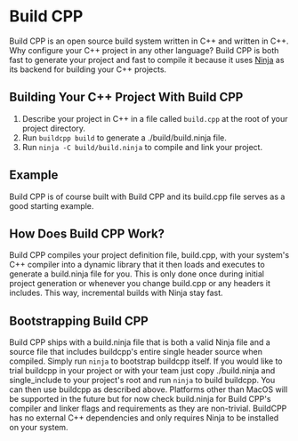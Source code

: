 
# Build CPP 

Build CPP is an open source build system written in C++ and written in C++. Why configure your C++ project in any other language? Build CPP is both fast to generate your project and fast to compile it because it uses [Ninja](https://ninja-build.org/) as its backend for building your C++ projects.

## Building Your C++ Project With Build CPP

1. Describe your project in C++ in a file called `build.cpp` at the root of your project directory.
1. Run `buildcpp build` to generate a ./build/build.ninja file.
1. Run `ninja -C build/build.ninja` to compile and link your project.

## Example

Build CPP is of course built with Build CPP and its build.cpp file serves as a good starting example.

## How Does Build CPP Work?

Build CPP compiles your project definition file, build.cpp, with your system's C++ compiler into a dynamic library that it then loads and executes to generate a build.ninja file for you. This is only done once during initial project generation or whenever you change build.cpp or any headers it includes. This way, incremental builds with Ninja stay fast.

## Bootstrapping Build CPP

Build CPP ships with a build.ninja file that is both a valid Ninja file and a source file that includes buildcpp's entire single header source when compiled. Simply run `ninja` to bootstrap buildcpp itself. If you would like to trial buildcpp in your project or with your team just copy ./build.ninja and single\_include to your project's root and run `ninja` to build buildcpp. You can then use buildcpp as described above. Platforms other than MacOS will be supported in the future but for now check build.ninja for Build CPP's compiler and linker flags and requirements as they are non-trivial. BuildCPP has no external C++ dependencies and only requires Ninja to be installed on your system.

